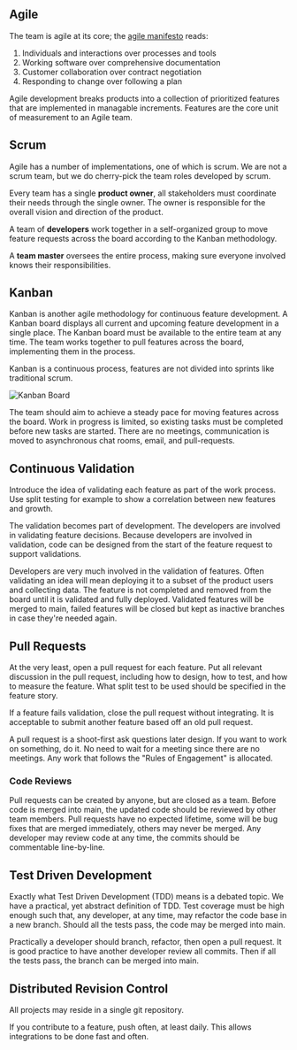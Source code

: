 ## Agile

The team is agile at its core; the [agile manifesto](http://agilemanifesto.org/) reads:

1. Individuals and interactions over processes and tools
2. Working software over comprehensive documentation
3. Customer collaboration over contract negotiation
4. Responding to change over following a plan

Agile development breaks products into a collection of prioritized features 
that are implemented in managable increments.
Features are the core unit of measurement to an Agile team.

## Scrum

Agile has a number of implementations, one of which is scrum.
We are not a scrum team, but we do cherry-pick the team roles developed by scrum.

Every team has a single **product owner**, 
all stakeholders must coordinate their needs through the single owner.
The owner is responsible for the overall vision and direction of the product.

A team of **developers** work together in a self-organized group to move feature requests across the board according to the Kanban methodology.

A **team master** oversees the entire process, 
making sure everyone involved knows their responsibilities.


## Kanban 

Kanban is another agile methodology for continuous feature development.
A Kanban board displays all current and upcoming feature development in a single place.
The Kanban board must be available to the entire team at any time.
The team works together to pull features across the board, implementing them in the process.

Kanban is a continuous process, features are not divided into sprints like traditional scrum.

![Kanban Board](https://github.com/jacobgroundwater/My-Blog/raw/master/kanban_board.png)

The team should aim to achieve a steady pace for moving features across the board.
Work in progress is limited, so existing tasks must be completed before new tasks are started.
There are no meetings, communication is moved to asynchronous chat rooms, email,
and pull-requests.


## Continuous Validation

Introduce the idea of validating each feature as part of the work process. 
Use split testing for example to show a correlation between new features and growth.

The validation becomes part of development. 
The developers are involved in validating feature decisions. 
Because developers are involved in validation, 
code can be designed from the start of the feature request to support validations.

Developers are very much involved in the validation of features.
Often validating an idea will mean deploying it to a subset of the product users and collecting data.
The feature is not completed and removed from the board until it is validated and fully deployed.
Validated features will be merged to main, 
failed features will be closed but kept as inactive branches in case they're needed again.

## Pull Requests ##

At the very least, open a pull request for each feature. 
Put all relevant discussion in the pull request, 
including how to design, how to test, and how to measure the feature. 
What split test to be used should be specified in the feature story.

If a feature fails validation, close the pull request without integrating. 
It is acceptable to submit another feature based off an old pull request.

A pull request is a shoot-first ask questions later design. 
If you want to work on something, do it. 
No need to wait for a meeting since there are no meetings. 
Any work that follows the "Rules of Engagement" is allocated.

### Code Reviews ###

Pull requests can be created by anyone, but are closed as a team.
Before code is merged into main, the updated code should be reviewed by other team members.
Pull requests have no expected lifetime, some will be bug fixes that are merged immediately, 
others may never be merged.
Any developer may review code at any time, the commits should be commentable line-by-line.


## Test Driven Development ##

Exactly what Test Driven Development (TDD) means is a debated topic.
We have a practical, yet abstract definition of TDD.
Test coverage must be high enough such that,
any developer, at any time, may refactor the code base in a new branch.
Should all the tests pass, the code may be merged into main.

Practically a developer should branch, refactor, then open a pull request.
It is good practice to have another developer review all commits.
Then if all the tests pass, the branch can be merged into main.

## Distributed Revision Control ##

All projects may reside in a single git repository.

If you contribute to a feature, push often, at least daily. 
This allows integrations to be done fast and often.
